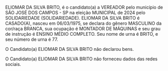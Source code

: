 ELIOMAR DA SILVA BRITO, é o candidato(a) a VEREADOR pelo município de SÃO JOSÉ DOS CAMPOS - SP na eleição MUNICIPAL de 2024 pelo SOLIDARIEDADE (SOLIDARIEDADE). ELIOMAR DA SILVA BRITO é CASADO(A), nasceu em 06/03/1975, se declara do gênero MASCULINO da cor/raça BRANCA, sua ocupação é MONTADOR DE MÁQUINAS e seu grau de instrução é ENSINO MÉDIO COMPLETO. Seu nome de urna é BRITO, e seu número de urna é 77.

O Candidato(a) ELIOMAR DA SILVA BRITO não declarou bens.


O Candidato(a) ELIOMAR DA SILVA BRITO não forneceu dados das redes sociais.